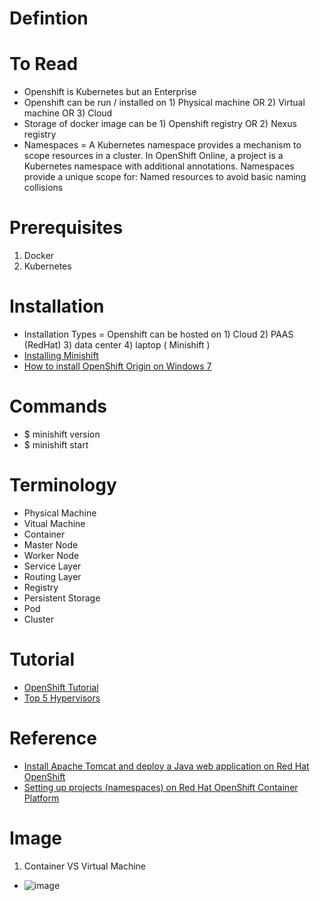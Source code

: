 # Defintion

# To Read
* Openshift is Kubernetes but an Enterprise
* Openshift can be run / installed on 1) Physical machine OR 2) Virtual machine OR 3) Cloud
* Storage of docker image can be 1) Openshift registry OR 2) Nexus registry
* Namespaces = A Kubernetes namespace provides a mechanism to scope resources in a cluster. In OpenShift Online, a project is a Kubernetes namespace with additional annotations. Namespaces provide a unique scope for: Named resources to avoid basic naming collisions

# Prerequisites
1. Docker
2. Kubernetes

# Installation
* Installation Types = Openshift can be hosted on 1) Cloud 2) PAAS (RedHat) 3) data center 4) laptop ( Minishift )
* [Installing Minishift](https://docs.okd.io/3.11/minishift/getting-started/installing.html)
* [How to install OpenShift Origin on Windows 7](https://stackoverflow.com/questions/17637981/how-to-install-openshift-origin-on-windows-7)

# Commands
* $ minishift version
* $ minishift start

# Terminology
* Physical Machine
* Vitual Machine
* Container
* Master Node
* Worker Node
* Service Layer
* Routing Layer
* Registry
* Persistent Storage
* Pod
* Cluster


# Tutorial
* [OpenShift Tutorial](https://www.tutorialspoint.com/openshift/index.htm)
* [Top 5 Hypervisors](https://www.actualtechmedia.com/io/top-5-enterprise-type-1-hypervisors/)

# Reference
* [Install Apache Tomcat and deploy a Java web application on Red Hat OpenShift](https://developers.redhat.com/blog/2020/07/01/install-apache-tomcat-and-deploy-a-java-web-application-on-red-hat-openshift)
* [Setting up projects (namespaces) on Red Hat OpenShift Container Platform](https://www.ibm.com/docs/en/cloud-paks/cp-data/4.0?topic=tasks-setting-up-projects-namespaces)

# Image
1. Container VS Virtual Machine
* ![image](https://user-images.githubusercontent.com/7721150/149341082-6956de03-71e0-4dc9-91b9-78fcf8a53ead.png)
